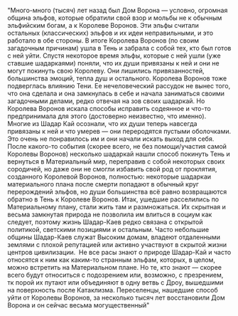 

"Много-много (тысяч) лет назад был Дом Ворона — условно, огромная община эльфов, которые обратили свой взор и мольбы не к обычным эльфийским богам, а к Королеве Воронов.
Эти эльфы считали остальных (классических) эльфов и их идеи неправильными, и это работало в обе стороны. В итоге Королева Воронов (по своим загадочным причинам) ушла в Тень и забрала с собой тех, кто был готов с ней уйти.
Спустя некоторое время эльфы, которые с ней ушли (уже ставшие шадаркаями) поняли, что их души привязаны к ней и они не могут покинуть свою Королеву. Они лишились привязанностей, большинства эмоций, тепла душ и остального. Королева Воронов тоже подверглась влиянию Тени. Ее нечеловеческий рассудок не вынес того, что она сделала и она замкнулась в себе и начала заниматься своими загадочными делами, редко отвечая на зов своих шадаркай. Но Королева Воронов искала способы исправить содеянное и что-то предпринимала для этого (достоверно неизвестно, что именно).  
Многие из Шадар Кай осознали, что их души теперь навсегда привязаны к ней и что умерев — они переродятся пустыми оболочками. Это очень не понравилось им и они начали искать выход для себя. 
После какого-то события (скорее всего, не без помощи/участия самой Королевы Воронов) несколько шадаркай нашли способ покинуть Тень и вернуться в Материальный мир, переправив с собой некоторых своих сородичей, но даже они не смогли избавить свой род от проклятия, созданного Королевой Воронов, полностью: некоторые шадаркаи материального плана после смерти попадают в обычный круг перерождений эльфов, но души большинства всё равно возвращаются обратно в Тень к Королеве Воронов. 
Итак, ушедшие расселились по Материальному плану, стали жить там и размножаться. Их скрытная и весьма замкнутая природа не позволила им влиться в социум как следует, поэтому жизнь Шадар-Каев редко связана с открытой политикой, светскими позициями и остальным. Часто небольшие общины Шадар-Каев служат Высоким домам, владеют отдаленными землями с плохой репутацией или активно участвуют в скрытой жизни центров цивилизации. 
Не все расы знают о природе Шадар-Кай и часто относятся к ним как каким-то странным эльфам, которых, в целом, можно встретить на Материальном плане. Но те, кто знают — скорее всего будут относиться с подозрением или, возможно, с презрением, тк порой их путают или объединяют в одну ветвь с Дроу, вышедшими на поверхность после Катаклизма. 
Переселенцы, нашедшие способ уйти от Королевы Воронов, за несколько тысяч лет восстановили Дом Ворона и он сейчас весьма могущественный"

